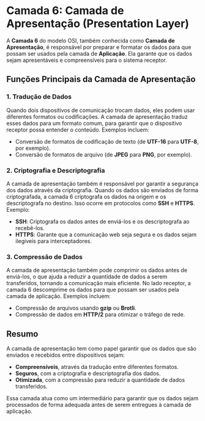 # Camada 6: Camada de Apresentação (Presentation Layer)

A **Camada 6** do modelo OSI, também conhecida como **Camada de Apresentação**, é responsável por preparar e formatar os dados para que possam ser usados pela camada de **Aplicação**. Ela garante que os dados sejam apresentáveis e compreensíveis para o sistema receptor.

## Funções Principais da Camada de Apresentação

### 1. **Tradução de Dados**
Quando dois dispositivos de comunicação trocam dados, eles podem usar diferentes formatos ou codificações. A camada de apresentação traduz esses dados para um formato comum, para garantir que o dispositivo receptor possa entender o conteúdo. Exemplos incluem:
- Conversão de formatos de codificação de texto (de **UTF-16** para **UTF-8**, por exemplo).
- Conversão de formatos de arquivo (de **JPEG** para **PNG**, por exemplo).

### 2. **Criptografia e Descriptografia**
A camada de apresentação também é responsável por garantir a segurança dos dados através da criptografia. Quando os dados são enviados de forma criptografada, a camada 6 criptografa os dados na origem e os descriptografa no destino. Isso ocorre em protocolos como **SSH** e **HTTPS**. Exemplo:
- **SSH**: Criptografa os dados antes de enviá-los e os descriptografa ao recebê-los.
- **HTTPS**: Garante que a comunicação web seja segura e os dados sejam ilegíveis para interceptadores.

### 3. **Compressão de Dados**
A camada de apresentação também pode comprimir os dados antes de enviá-los, o que ajuda a reduzir a quantidade de dados a serem transferidos, tornando a comunicação mais eficiente. No lado receptor, a camada 6 descomprime os dados para que possam ser usados pela camada de aplicação. Exemplos incluem:
- Compressão de arquivos usando **gzip** ou **Brotli**.
- Compressão de dados em **HTTP/2** para otimizar o tráfego de rede.

## Resumo
A camada de apresentação tem como papel garantir que os dados que são enviados e recebidos entre dispositivos sejam:
- **Compreensíveis**, através da tradução entre diferentes formatos.
- **Seguros**, com a criptografia e descriptografia dos dados.
- **Otimizada**, com a compressão para reduzir a quantidade de dados transferidos.

Essa camada atua como um intermediário para garantir que os dados sejam processados de forma adequada antes de serem entregues à camada de aplicação.